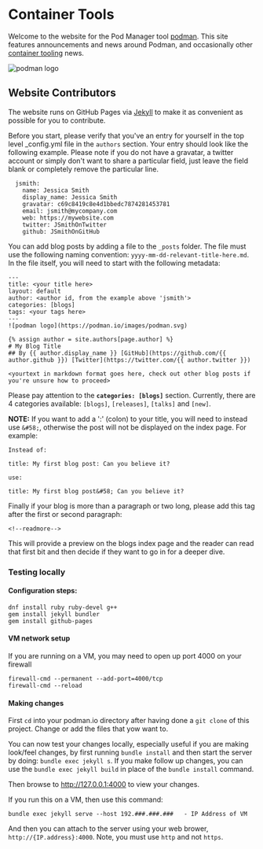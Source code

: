 # Container Tools

Welcome to the website for the Pod Manager tool [podman](https://github.com/containers/podman). This site features announcements and news around Podman, and occasionally other [container tooling](https://github.com/containers/) news.

![podman logo](https://github.com/containers/podman.io/blob/main/images/podman.svg)

## Website Contributors

The website runs on GitHub Pages via [Jekyll](https://jekyllrb.com/) to make it as convenient as possible for you to contribute. 

Before you start, please verify that you've an entry for yourself in the top level _config.yml file in the 
`authors` section.  Your entry should look like the following example.  Please note if you do not have a gravatar, a twitter account or simply don't want to share a particular field, just leave the field blank or completely remove the particular line.

```
  jsmith:
    name: Jessica Smith
    display_name: Jessica Smith
    gravatar: c69c8419c8e4d1bbedc7874281453781
    email: jsmith@mycompany.com
    web: https://mywebsite.com
    twitter: JSmithOnTwitter
    github: JSmithOnGitHub
```

You can add blog posts by adding a file to the `_posts` folder. The file must use the following naming convention: `yyyy-mm-dd-relevant-title-here.md`.  In the file itself, you will need to start with the following metadata:


```
---
title: <your title here>
layout: default
author: <author id, from the example above 'jsmith'>
categories: [blogs]
tags: <your tags here>
---
![podman logo](https://podman.io/images/podman.svg)

{% assign author = site.authors[page.author] %}
# My Blog Title
## By {{ author.display_name }} [GitHub](https://github.com/{{ author.github }}) [Twitter](https://twitter.com/{{ author.twitter }})

<yourtext in markdown format goes here, check out other blog posts if you're unsure how to proceed>
```

Please pay attention to the **`categories: [blogs]`** section. Currently, there are 4 categories available: `[blogs]`, `[releases]`, `[talks]` and `[new]`.

**NOTE:** If you want to add a ':' (colon) to your title, you will need to instead use `&#58;`, otherwise the post will not be displayed on the index page.  For example:

```
Instead of:

title: My first blog post: Can you believe it?

use:

title: My first blog post&#58; Can you believe it?
```

Finally if your blog is more than a paragraph or two long, please add this tag after the first or second paragraph:

```
<!--readmore-->
```
This will provide a preview on the blogs index page and the reader can read that first bit and then decide if they want to go in for a deeper dive.

### Testing locally

#### Configuration steps:

```
dnf install ruby ruby-devel g++
gem install jekyll bundler
gem install github-pages
```
#### VM network setup
If you are running on a VM, you may need to open up port 4000 on your firewall

```
firewall-cmd --permanent --add-port=4000/tcp
firewall-cmd --reload
```
#### Making changes
First `cd` into your podman.io directory after having done a `git clone` of this project.  Change or add the files that yow want to.

You can now test your changes locally, especially useful if you are making look/feel changes, by first running `bundle install` and then start the server by doing: `bundle exec jekyll s`.  If you make follow up changes, you can use the `bundle exec jekyll build` in place of the `bundle install` command.

Then browse to http://127.0.0.1:4000 to view your changes.

If you run this on a VM, then use this command:
```
bundle exec jekyll serve --host 192.###.###.###   - IP Address of VM
```

And then you can attach to the server using your web brower, `http://{IP.address}:4000`.  Note, you must use `http` and not `https`.
